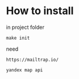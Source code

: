 # How to install
in project folder
```text
make init
```

need
```text
https://mailtrap.io/

yandex map api
```
